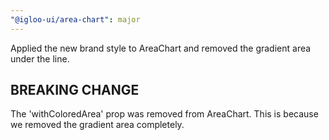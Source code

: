 ```yaml
---
"@igloo-ui/area-chart": major
---
```


Applied the new brand style to AreaChart and removed the gradient area under the line.

## BREAKING CHANGE

The 'withColoredArea' prop was removed from AreaChart. This is because we removed the gradient area completely.

